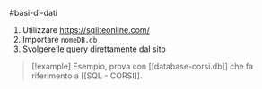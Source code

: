 #basi-di-dati 

1) Utilizzare https://sqliteonline.com/ 
2) Importare `nomeDB.db`
3) Svolgere le query direttamente dal sito

> [!example] 
> Esempio, prova con [[database-corsi.db]] che fa riferimento a [[SQL - CORSI]].
